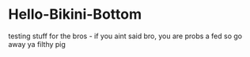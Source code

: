 # Hello-Bikini-Bottom
testing stuff for the bros -
if you aint said bro, you are probs a fed so go away ya filthy pig
